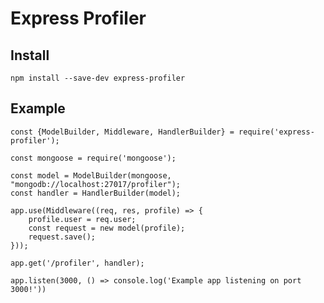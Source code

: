 # Express Profiler

## Install

`npm install --save-dev express-profiler`

## Example

```
const {ModelBuilder, Middleware, HandlerBuilder} = require('express-profiler');

const mongoose = require('mongoose');

const model = ModelBuilder(mongoose, "mongodb://localhost:27017/profiler");
const handler = HandlerBuilder(model);

app.use(Middleware((req, res, profile) => {
    profile.user = req.user;
    const request = new model(profile);
    request.save();
}));

app.get('/profiler', handler);

app.listen(3000, () => console.log('Example app listening on port 3000!'))
```